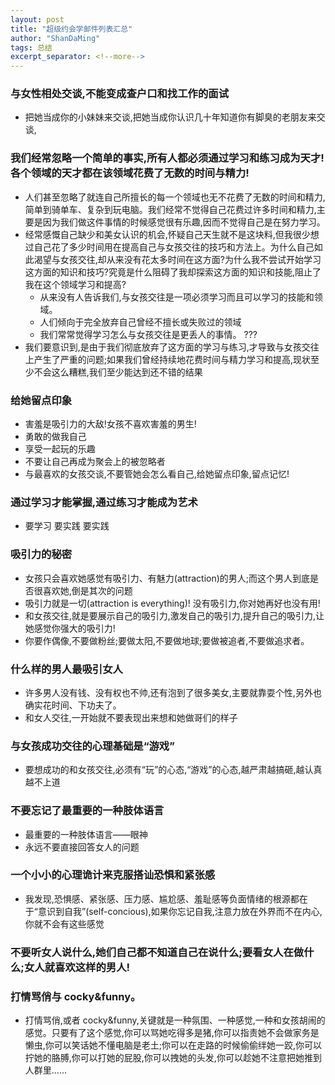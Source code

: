 ```yaml
---
layout: post
title: "超级约会学邮件列表汇总"
author: "ShanDaMing"
tags: 总结
excerpt_separator: <!--more-->
---
```


<!--more-->
### 与女性相处交谈,不能变成查户口和找工作的面试
* 把她当成你的小妹妹来交谈,把她当成你认识几十年知道你有脚臭的老朋友来交谈,

### 我们经常忽略一个简单的事实,所有人都必须通过学习和练习成为天才!各个领域的天才都在该领域花费了无数的时间与精力!
* 人们甚至忽略了就连自己所擅长的每一个领域也无不花费了无数的时间和精力,简单到骑单车、复杂到玩电脑。我们经常不觉得自己花费过许多时间和精力,主要是因为我们做这件事情的时候感觉很有乐趣,因而不觉得自己是在努力学习。
* 经常感慨自己缺少和美女认识的机会,怀疑自己天生就不是这块料,但我很少想过自己花了多少时间用在提高自己与女孩交往的技巧和方法上。为什么自己如此渴望与女孩交往,却从来没有花太多时间在这方面?为什么我不尝试开始学习这方面的知识和技巧?究竟是什么阻碍了我却探索这方面的知识和技能,阻止了我在这个领域学习和提高?
	 - 从来没有人告诉我们,与女孩交往是一项必须学习而且可以学习的技能和领域。
	 - 人们倾向于完全放弃自己曾经不擅长或失败过的领域
	 - 我们常常觉得学习怎么与女孩交往是更丢人的事情。 ???
* 我们要意识到,是由于我们彻底放弃了这方面的学习与练习,才导致与女孩交往上产生了严重的问题;如果我们曾经持续地花费时间与精力学习和提高,现状至少不会这么糟糕,我们至少能达到还不错的结果

### 给她留点印象
* 害羞是吸引力的大敌!女孩不喜欢害羞的男生!
* 勇敢的做我自己
* 享受一起玩的乐趣
* 不要让自己再成为聚会上的被忽略者
* 与最喜欢的女孩交谈,不要管她会怎么看自己,给她留点印象,留点记忆!

### 通过学习才能掌握,通过练习才能成为艺术
* 要学习 要实践 要实践

### 吸引力的秘密
* 女孩只会喜欢她感觉有吸引力、有魅力(attraction)的男人;而这个男人到底是否很喜欢她,倒是其次的问题
* 吸引力就是一切(attraction is everything)! 没有吸引力,你对她再好也没有用!
* 和女孩交往,就是要展示自己的吸引力,激发自己的吸引力,提升自己的吸引力,让她感觉你强大的吸引力!
* 你要作偶像,不要做粉丝;要做太阳,不要做地球;要做被追者,不要做追求者。

### 什么样的男人最吸引女人
* 许多男人没有钱、没有权也不帅,还有泡到了很多美女,主要就靠耍个性,另外也确实花时间、下功夫了。
* 和女人交往,一开始就不要表现出来想和她做哥们的样子

### 与女孩成功交往的心理基础是“游戏”
* 要想成功的和女孩交往,必须有“玩”的心态,“游戏”的心态,越严肃越搞砸,越认真越不上道

### 不要忘记了最重要的一种肢体语言
* 最重要的一种肢体语言——眼神
* 永远不要直接回答女人的问题

### 一个小小的心理诡计来克服搭讪恐惧和紧张感
* 我发现,恐惧感、紧张感、压力感、尴尬感、羞耻感等负面情绪的根源都在于“意识到自我”(self-concious),如果你忘记自我,注意力放在外界而不在内心,你就不会有这些感觉

### 不要听女人说什么,她们自己都不知道自己在说什么;要看女人在做什么;女人就喜欢这样的男人!

### 打情骂俏与 cocky&funny。
* 打情骂俏,或者 cocky&funny,关键就是一种氛围、一种感觉,一种和女孩胡闹的感觉。只要有了这个感觉,你可以骂她吃得多是猪,你可以指责她不会做家务是懒虫,你可以笑话她不懂电脑是老土;你可以在走路的时候偷偷绊她一跤,你可以拧她的胳膊,你可以打她的屁股,你可以拽她的头发,你可以趁她不注意把她推到人群里......
